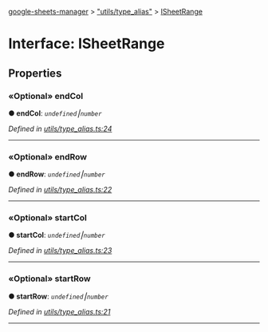 [google-sheets-manager](../README.md) > ["utils/type_alias"](../modules/_utils_type_alias_.md) > [ISheetRange](../interfaces/_utils_type_alias_.isheetrange.md)



# Interface: ISheetRange


## Properties
<a id="endcol"></a>

### «Optional» endCol

**●  endCol**:  *`undefined`⎮`number`* 

*Defined in [utils/type_alias.ts:24](https://github.com/AbdelrahmanRamadan/google-sheets-manager/blob/06574e0/src/utils/type_alias.ts#L24)*





___

<a id="endrow"></a>

### «Optional» endRow

**●  endRow**:  *`undefined`⎮`number`* 

*Defined in [utils/type_alias.ts:22](https://github.com/AbdelrahmanRamadan/google-sheets-manager/blob/06574e0/src/utils/type_alias.ts#L22)*





___

<a id="startcol"></a>

### «Optional» startCol

**●  startCol**:  *`undefined`⎮`number`* 

*Defined in [utils/type_alias.ts:23](https://github.com/AbdelrahmanRamadan/google-sheets-manager/blob/06574e0/src/utils/type_alias.ts#L23)*





___

<a id="startrow"></a>

### «Optional» startRow

**●  startRow**:  *`undefined`⎮`number`* 

*Defined in [utils/type_alias.ts:21](https://github.com/AbdelrahmanRamadan/google-sheets-manager/blob/06574e0/src/utils/type_alias.ts#L21)*





___


